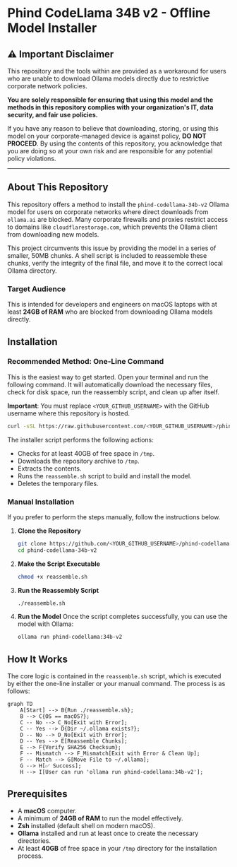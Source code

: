 # Phind CodeLlama 34B v2 - Offline Model Installer

## ⚠️ Important Disclaimer

This repository and the tools within are provided as a workaround for users who are unable to download Ollama models directly due to restrictive corporate network policies. 

**You are solely responsible for ensuring that using this model and the methods in this repository complies with your organization's IT, data security, and fair use policies.** 

If you have any reason to believe that downloading, storing, or using this model on your corporate-managed device is against policy, **DO NOT PROCEED**. By using the contents of this repository, you acknowledge that you are doing so at your own risk and are responsible for any potential policy violations.

---

## About This Repository

This repository offers a method to install the `phind-codellama-34b-v2` Ollama model for users on corporate networks where direct downloads from `ollama.ai` are blocked. Many corporate firewalls and proxies restrict access to domains like `cloudflarestorage.com`, which prevents the Ollama client from downloading new models.

This project circumvents this issue by providing the model in a series of smaller, 50MB chunks. A shell script is included to reassemble these chunks, verify the integrity of the final file, and move it to the correct local Ollama directory.

### Target Audience

This is intended for developers and engineers on macOS laptops with at least **24GB of RAM** who are blocked from downloading Ollama models directly.

## Installation

### Recommended Method: One-Line Command

This is the easiest way to get started. Open your terminal and run the following command. It will automatically download the necessary files, check for disk space, run the reassembly script, and clean up after itself.

**Important**: You must replace `<YOUR_GITHUB_USERNAME>` with the GitHub username where this repository is hosted.

```sh
curl -sSL https://raw.githubusercontent.com/<YOUR_GITHUB_USERNAME>/phind-codellama-34b-v2/main/install.sh | zsh
```

The installer script performs the following actions:
- Checks for at least 40GB of free space in `/tmp`.
- Downloads the repository archive to `/tmp`.
- Extracts the contents.
- Runs the `reassemble.sh` script to build and install the model.
- Deletes the temporary files.

### Manual Installation

If you prefer to perform the steps manually, follow the instructions below.

1.  **Clone the Repository**
    ```sh
    git clone https://github.com/<YOUR_GITHUB_USERNAME>/phind-codellama-34b-v2.git
    cd phind-codellama-34b-v2
    ```

2.  **Make the Script Executable**
    ```sh
    chmod +x reassemble.sh
    ```

3.  **Run the Reassembly Script**
    ```sh
    ./reassemble.sh
    ```

4.  **Run the Model**
    Once the script completes successfully, you can use the model with Ollama:
    ```sh
    ollama run phind-codellama:34b-v2
    ```

## How It Works

The core logic is contained in the `reassemble.sh` script, which is executed by either the one-line installer or your manual command. The process is as follows:

```mermaid
graph TD
    A[Start] --> B{Run ./reassemble.sh};
    B --> C{OS == macOS?};
    C -- No --> C_No[Exit with Error];
    C -- Yes --> D{Dir ~/.ollama exists?};
    D -- No --> D_No[Exit with Error];
    D -- Yes --> E[Reassemble Chunks];
    E --> F{Verify SHA256 Checksum};
    F -- Mismatch --> F_Mismatch[Exit with Error & Clean Up];
    F -- Match --> G[Move File to ~/.ollama];
    G --> H[✅ Success];
    H --> I[User can run 'ollama run phind-codellama:34b-v2'];
```

## Prerequisites

- A **macOS** computer.
- A minimum of **24GB of RAM** to run the model effectively.
- **Zsh** installed (default shell on modern macOS).
- **Ollama** installed and run at least once to create the necessary directories.
- At least **40GB** of free space in your `/tmp` directory for the installation process.
